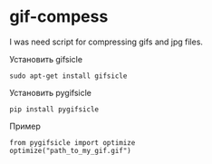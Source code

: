 # gif-compess
I was need script for compressing gifs and jpg files.

Установить gifsicle
```
sudo apt-get install gifsicle
```
Установить pygifsicle
```
pip install pygifsicle
```
Пример
```
from pygifsicle import optimize
optimize("path_to_my_gif.gif")
```
